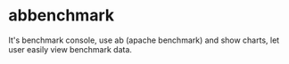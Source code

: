 abbenchmark
===========

It's benchmark console, use ab (apache benchmark) and show charts, let user easily view benchmark data.
